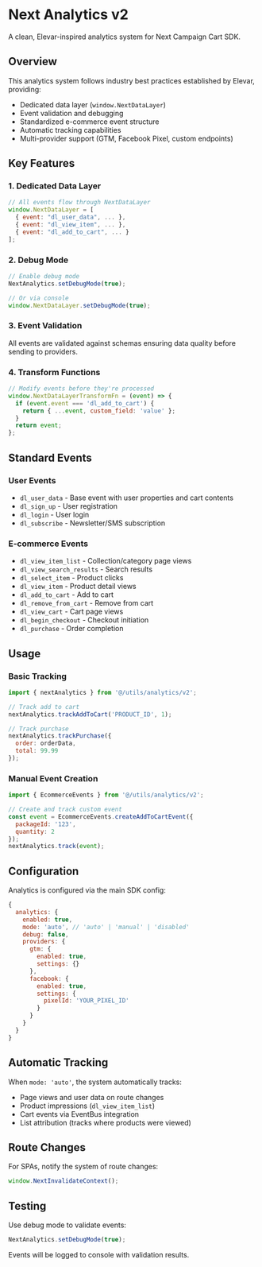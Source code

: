 # Next Analytics v2

A clean, Elevar-inspired analytics system for Next Campaign Cart SDK.

## Overview

This analytics system follows industry best practices established by Elevar, providing:
- Dedicated data layer (`window.NextDataLayer`)
- Event validation and debugging
- Standardized e-commerce event structure
- Automatic tracking capabilities
- Multi-provider support (GTM, Facebook Pixel, custom endpoints)

## Key Features

### 1. Dedicated Data Layer
```javascript
// All events flow through NextDataLayer
window.NextDataLayer = [
  { event: "dl_user_data", ... },
  { event: "dl_view_item", ... },
  { event: "dl_add_to_cart", ... }
];
```

### 2. Debug Mode
```javascript
// Enable debug mode
NextAnalytics.setDebugMode(true);

// Or via console
window.NextDataLayer.setDebugMode(true);
```

### 3. Event Validation
All events are validated against schemas ensuring data quality before sending to providers.

### 4. Transform Functions
```javascript
// Modify events before they're processed
window.NextDataLayerTransformFn = (event) => {
  if (event.event === 'dl_add_to_cart') {
    return { ...event, custom_field: 'value' };
  }
  return event;
};
```

## Standard Events

### User Events
- `dl_user_data` - Base event with user properties and cart contents
- `dl_sign_up` - User registration
- `dl_login` - User login
- `dl_subscribe` - Newsletter/SMS subscription

### E-commerce Events
- `dl_view_item_list` - Collection/category page views
- `dl_view_search_results` - Search results
- `dl_select_item` - Product clicks
- `dl_view_item` - Product detail views
- `dl_add_to_cart` - Add to cart
- `dl_remove_from_cart` - Remove from cart
- `dl_view_cart` - Cart page views
- `dl_begin_checkout` - Checkout initiation
- `dl_purchase` - Order completion

## Usage

### Basic Tracking
```javascript
import { nextAnalytics } from '@/utils/analytics/v2';

// Track add to cart
nextAnalytics.trackAddToCart('PRODUCT_ID', 1);

// Track purchase
nextAnalytics.trackPurchase({
  order: orderData,
  total: 99.99
});
```

### Manual Event Creation
```javascript
import { EcommerceEvents } from '@/utils/analytics/v2';

// Create and track custom event
const event = EcommerceEvents.createAddToCartEvent({
  packageId: '123',
  quantity: 2
});
nextAnalytics.track(event);
```

## Configuration

Analytics is configured via the main SDK config:

```javascript
{
  analytics: {
    enabled: true,
    mode: 'auto', // 'auto' | 'manual' | 'disabled'
    debug: false,
    providers: {
      gtm: {
        enabled: true,
        settings: {}
      },
      facebook: {
        enabled: true,
        settings: {
          pixelId: 'YOUR_PIXEL_ID'
        }
      }
    }
  }
}
```

## Automatic Tracking

When `mode: 'auto'`, the system automatically tracks:
- Page views and user data on route changes
- Product impressions (`dl_view_item_list`)
- Cart events via EventBus integration
- List attribution (tracks where products were viewed)

## Route Changes

For SPAs, notify the system of route changes:
```javascript
window.NextInvalidateContext();
```

## Testing

Use debug mode to validate events:
```javascript
NextAnalytics.setDebugMode(true);
```

Events will be logged to console with validation results.